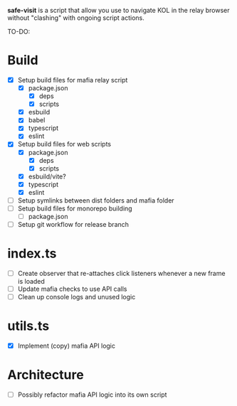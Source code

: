 **safe-visit** is a script that allow you use to navigate KOL in the relay browser without "clashing" with ongoing script actions.


TO-DO:
# Build
- [x] Setup build files for mafia relay script
  - [x] package.json
    - [x] deps
    - [x] scripts
  - [x] esbuild
  - [x] babel
  - [x] typescript
  - [x] eslint
- [x] Setup build files for web scripts
  - [x] package.json
    - [x] deps
    - [x] scripts
  - [x] esbuild/vite?
  - [x] typescript
  - [x] eslint
- [ ] Setup symlinks between dist folders and mafia folder
- [ ] Setup build files for monorepo building
  - [ ] package.json
- [ ] Setup git workflow for release branch

# index.ts
- [ ] Create observer that re-attaches click listeners whenever a new frame is loaded
- [ ] Update mafia checks to use API calls
- [ ] Clean up console logs and unused logic

# utils.ts
- [x] Implement (copy) mafia API logic

# Architecture
- [ ] Possibly refactor mafia API logic into its own script